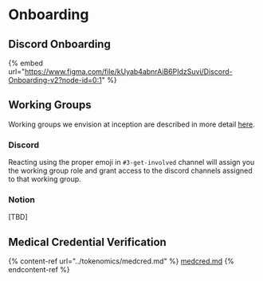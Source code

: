 # Onboarding

## Discord Onboarding

{% embed url="https://www.figma.com/file/kUyab4abnrAiB6PIdzSuvi/Discord-Onboarding-v2?node-id=0:1" %}

## Working Groups

Working groups we envision at inception are described in more detail [here](community.md#working-groups-1).

### Discord

Reacting using the proper emoji in `#3-get-involved` channel will assign you the working group role and grant access to the discord channels assigned to that working group.

### Notion

\[TBD]

## Medical Credential Verification

{% content-ref url="../tokenomics/medcred.md" %}
[medcred.md](../tokenomics/medcred.md)
{% endcontent-ref %}
